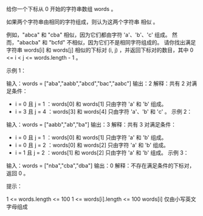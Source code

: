 给你一个下标从 0 开始的字符串数组 words 。

如果两个字符串由相同的字符组成，则认为这两个字符串 相似 。

例如，"abca" 和 "cba" 相似，因为它们都由字符 'a'、'b'、'c' 组成。
然而，"abacba" 和 "bcfd" 不相似，因为它们不是相同字符组成的。
请你找出满足字符串 words[i] 和 words[j] 相似的下标对 (i, j) ，并返回下标对的数目，其中 0 <= i < j <= words.length - 1 。

示例 1：

输入：words = ["aba","aabb","abcd","bac","aabc"]
输出：2
解释：共有 2 对满足条件：

- i = 0 且 j = 1 ：words[0] 和 words[1] 只由字符 'a' 和 'b' 组成。
- i = 3 且 j = 4 ：words[3] 和 words[4] 只由字符 'a'、'b' 和 'c' 。
  示例 2：

输入：words = ["aabb","ab","ba"]
输出：3
解释：共有 3 对满足条件：

- i = 0 且 j = 1 ：words[0] 和 words[1] 只由字符 'a' 和 'b' 组成。
- i = 0 且 j = 2 ：words[0] 和 words[2] 只由字符 'a' 和 'b' 组成。
- i = 1 且 j = 2 ：words[1] 和 words[2] 只由字符 'a' 和 'b' 组成。
  示例 3：

输入：words = ["nba","cba","dba"]
输出：0
解释：不存在满足条件的下标对，返回 0 。

提示：

1 <= words.length <= 100
1 <= words[i].length <= 100
words[i] 仅由小写英文字母组成
